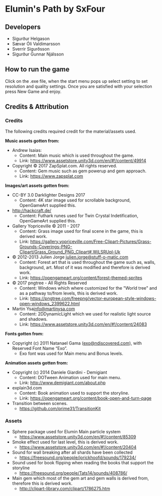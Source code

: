 # Elumin's Path by SxFour
## Developers
* Sigurður Helgason
* Sævar Óli Valdimarsson
* Sverrir Sigurðsson
* Sigurður Gunnar Njálsson

## How to run the game
Click on the .exe file, when the start menu pops up select setting to set resolution and quality settings. Once you are satisfied with your selection press New Game and enjoy.

## Credits & Attribution

### Credits
The following credits required credit for the material/assets used.

**Music assets gotten from:**
* Andrew Isaias:
	+ Content: Main music which is used throughout the game.
	+ Link: https://www.assetstore.unity3d.com/en/#!/content/49914
* Copyright © 2017 ZapSplat.com. All rights reserved.
    + Content: Gem music such as gem powerup and gem approach.
    + Link: https://www.zapsplat.com

**Images/art assets gotten from:**
* CC-BY 3.0 Darklighter Designs 2017
	+ Content: 4K star image used for scrollable background, OpenGameArt supplied this.
* http://hackcraft.de/
	+ Content: Futhark runes used for Twin Crystal Indetification, OpenGameArt supplied this.
* Gallery Yopriceville © 2011 - 2017
	+ Content: Grass image used for final scene in the game, this is derived work.
	+ Link: https://gallery.yopriceville.com/Free-Clipart-Pictures/Grass-Grounds-Coverings-PNG-Clipart/Grass_Ground_PNG_Clipart#.WjLSRUpl-Uk
* © 2012-2013 Julien Jorge <julien.jorge@stuff-o-matic.com>
  + Content: Forest art that is used throughout the game such as, walls, background, art. Most of it was modified and therefore is derived work.
  + Link: https://opengameart.org/content/forest-themed-sprites
* © 2017 pngtree - All Rights Reserved
	+ Content: Windows which where customized for the "World tree" and as a pathway to/from levels, this is derived work.
	+ Link: https://pngtree.com/freepng/vector-european-style-windows-open-windows_2399622.html
* Martin Ysa<info@martinysa.com>
	+ Content: 2DDynamicLight which we used for realistic light source and shadows.
	+ Link: https://www.assetstore.unity3d.com/en/#!/content/24083

**Fonts gotten from:**
* Copyright (c) 2011 Natanael Gama (exo@ndiscovered.com), with Reserved Font Name “Exo”.
	+ Exo font was used for Main menu and Bonus levels.


**Animation assets gotten from:**
* Copyright (c) 2014 Daniele Giardini - Demigiant
	+ Content: DOTween Animation used for main menu.
	+ Link:  http://www.demigiant.com/about.php
* explain3d.com
	+ Content: Book animation used to support the storyline.
	+ Link: https://opengameart.org/content/book-open-and-turn-page
* Transition between scenes.
	+ https://github.com/prime31/TransitionKit

### Assets
* Sphere package used for Elumin Main particle system
	+ https://www.assetstore.unity3d.com/en/#!/content/85309
* Smoke effect used for last level, this is derived work.
	+ https://www.assetstore.unity3d.com/en/#!/content/20404 
* Sound for wall breaking after all shards have been collected
	+ https://freesound.org/people/jorickhoofd/sounds/179234/
* Sound used for book flipping when reading the books that support the storyline
	+ https://freesound.org/people/Tats14/sounds/408786/
* Main gem which most of the gem art and gem walls is derived from, therefore this is derived work.
	+ http://clipart-library.com/clipart/1786275.htm

